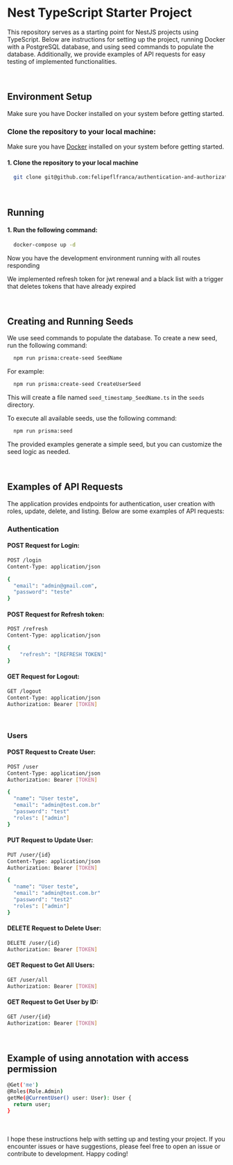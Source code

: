 # Nest TypeScript Starter Project

This repository serves as a starting point for NestJS projects using TypeScript. Below are instructions for setting up the project, running Docker with a PostgreSQL database, and using seed commands to populate the database. Additionally, we provide examples of API requests for easy testing of implemented functionalities.

<br><p>
## Environment Setup

Make sure you have Docker installed on your system before getting started.

### Clone the repository to your local machine:
Make sure you have <a href="https://www.docker.com/get-started/" target="_blank">Docker</a> installed on your system before getting started.

#### 1. Clone the repository to your local machine
```bash
  git clone git@github.com:felipeflfranca/authentication-and-authorization-using-JWT-Nest.js.git
```
</p>


<br><p>
## Running

#### 1. Run the following command:
```bash
  docker-compose up -d
```

Now you have the development environment running with all routes responding

We implemented refresh token for jwt renewal and a black list with a trigger that deletes tokens that have already expired
</p>


<br><p>
## Creating and Running Seeds

We use seed commands to populate the database. To create a new seed, run the following command:

```bash
  npm run prisma:create-seed SeedName
```

For example:

```bash
  npm run prisma:create-seed CreateUserSeed
```

This will create a file named `seed_timestamp_SeedName.ts` in the `seeds` directory.

To execute all available seeds, use the following command:

```bash
  npm run prisma:seed
```
The provided examples generate a simple seed, but you can customize the seed logic as needed.
</p>


<br><p>
## Examples of API Requests

The application provides endpoints for authentication, user creation with roles, update, delete, and listing. Below are some examples of API requests:

### Authentication
#### POST Request for Login:

```bash
POST /login
Content-Type: application/json

{
  "email": "admin@gmail.com",
  "password": "teste"
}
```

#### POST Request for Refresh token:

```bash
POST /refresh
Content-Type: application/json

{
    "refresh": "[REFRESH TOKEN]"
}
```

#### GET Request for Logout:

```bash
GET /logout
Content-Type: application/json
Authorization: Bearer [TOKEN]
```
</p>


<br><p>

### Users
#### POST Request to Create User:

```bash
POST /user
Content-Type: application/json
Authorization: Bearer [TOKEN]

{
  "name": "User teste",
  "email": "admin@test.com.br"
  "password": "test"
  "roles": ["admin"]
}
```
</p>

<p>

#### PUT Request to Update User:

```bash
PUT /user/{id}
Content-Type: application/json
Authorization: Bearer [TOKEN]

{
  "name": "User teste",
  "email": "admin@test.com.br"
  "password": "test2"
  "roles": ["admin"]
}

```
</p>

<p>

#### DELETE Request to Delete User:


```bash
DELETE /user/{id}
Authorization: Bearer [TOKEN]
```
</p>

<p>

#### GET Request to Get All Users:

```bash
GET /user/all
Authorization: Bearer [TOKEN]
```
</p>

<p>

#### GET Request to Get User by ID:

```bash
GET /user/{id}
Authorization: Bearer [TOKEN]
```
</p>

<br><p>
## Example of using annotation with access permission

```bash
@Get('me')
@Roles(Role.Admin)
getMe(@CurrentUser() user: User): User {
  return user;
}
```
</p>
  

<br><br>
I hope these instructions help with setting up and testing your project. If you encounter issues or have suggestions, please feel free to open an issue or contribute to development. Happy coding!

